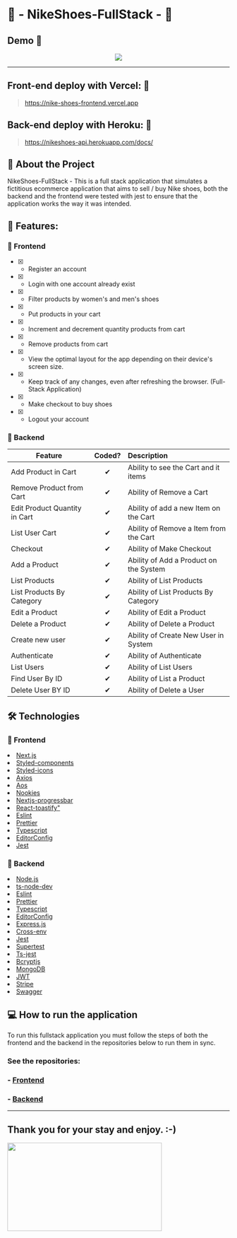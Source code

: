# 🛒 - NikeShoes-FullStack - 🛒

## Demo 📸

<p align='center'> <img src='.github/nikeshoes-fullStack.gif'/></p>

<hr/>

## Front-end deploy with Vercel: :dash:

> https://nike-shoes-frontend.vercel.app 

## Back-end deploy with Heroku: :dash:
> https://nikeshoes-api.herokuapp.com/docs/

## 📖 About the Project

NikeShoes-FullStack - This is a full stack application that simulates a fictitious ecommerce application that aims to sell / buy Nike shoes, both the backend and the frontend were tested with jest to ensure that the application works the way it was intended.

## 📗 Features:

### 📘 Frontend

 - [x] - Register an account
 - [x] - Login with one account already exist
 - [x] - Filter products by women's and men's shoes
 - [x] - Put products in your cart
 - [x] - Increment and decrement quantity products from cart
 - [x] - Remove products from cart
 - [x] - View the optimal layout for the app depending on their device's screen size.
 - [x] - Keep track of any changes, even after refreshing the browser. (Full-Stack Application)
 - [x] - Make checkout to buy shoes
 - [x] - Logout your account

### 📕 Backend

| Feature  |  Coded?       | Description  |
|----------|:-------------:|:-------------|
| Add Product in Cart | &#10004; | Ability to see the Cart and it items |
| Remove Product from Cart | &#10004; | Ability of Remove a Cart |
| Edit Product Quantity in Cart | &#10004; | Ability of add a new Item on the Cart |
| List User Cart | &#10004; | Ability of Remove a Item from the Cart |
| Checkout | &#10004; | Ability of Make Checkout |
| Add a Product | &#10004; | Ability of Add a Product on the System |
| List Products | &#10004; | Ability of List Products |
| List Products By Category | &#10004; | Ability of List Products By Category |
| Edit a Product | &#10004; | Ability of Edit a Product |
| Delete a Product | &#10004; | Ability of Delete a Product |
| Create new user | &#10004; | Ability of Create New User in System |
| Authenticate | &#10004; | Ability of Authenticate |
| List Users | &#10004; | Ability of List Users |
| Find User By ID | &#10004; | Ability of List a Product |
| Delete User BY ID | &#10004; | Ability of Delete a User |

## 🛠 Technologies

### 📘 Frontend

<li><a href="https://nextjs.org">Next.js</a></li>
<li><a href="https://styled-components.com">Styled-components</a></li>
<li><a href="https://styled-icons.dev/?s=">Styled-icons</a></li>
<li><a href="https://axios-http.com">Axios</a></li>
<li><a href="https://michalsnik.github.io/aos/">Aos</a></li>
<li><a href="https://www.npmjs.com/package/nookies">Nookies</a></li>
<li><a href="https://www.npmjs.com/package/nextjs-progressbar">Nextjs-progressbar</a></li>
<li><a href="https://fkhadra.github.io/react-toastify/introduction">React-toastify"</a></li>
<li><a href="https://eslint.org">Eslint</a></li>
<li><a href="https://prettier.io">Prettier</a></li>
<li><a href="Typescriptlang.org">Typescript</a></li>
<li><a href="https://editorconfig.org">EditorConfig</a></li>
<li><a href="https://jestjs.io">Jest</a></li>

### 📕 Backend

<li><a href="https://nodejs.org/en/">Node.js</a></li>
<li><a href="https://www.npmjs.com/package/ts-node-dev">ts-node-dev</a></li>
<li><a href="https://eslint.org">Eslint</a></li>
<li><a href="https://prettier.io">Prettier</a></li>
<li><a href="Typescriptlang.org">Typescript</a></li>
<li><a href="https://editorconfig.org">EditorConfig</a></li>
<li><a href="https://expressjs.com">Express.js</a></li>
<li><a href="https://www.npmjs.com/package/cross-env">Cross-env</a></li>
<li><a href="https://jestjs.io">Jest</a></li>
<li><a href="https://www.npmjs.com/package/supertest">Supertest</a></li>
<li><a href="https://www.npmjs.com/package/ts-jest">Ts-jest</a></li>
<li><a href="https://www.npmjs.com/package/bcryptjs">Bcryptjs</a></li>
<li><a href="https://www.mongodb.com/atlas/database">MongoDB</a></li>
<li><a href="https://jwt.io">JWT</a></li>
<li><a href="https://stripe.com/br">Stripe</a></li>
<li><a href="Swagger.io">Swagger</a></li>

## 💻 How to run the application

To run this fullstack application you must follow the steps of both the frontend and the backend in the repositories below to run them in sync. 

### See the repositories:

### - [Frontend](https://github.com/Wesley-wsl/NikeShoes-frontend)
### - [Backend](https://github.com/Wesley-wsl/NikeShoes-backend)

<hr />

## Thank you for your stay and enjoy. :-)

<p align='left'> <img src='https://c.tenor.com/ZP8nj39ks1MAAAAd/shino-aki-happy.gif' height="200" width="350"/></p>
